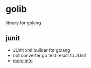 # golib
library for golang

## junit
* JUnit xml builder for golang
* not converter go test result to JUnit
* [more info](./junit)
